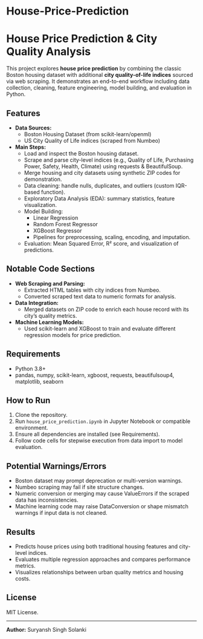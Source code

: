 # House-Price-Prediction
<!DOCTYPE html>
<html>
<head>
  <meta charset="UTF-8">
  <title>House Price Prediction & City Quality Analysis</title>
</head>
<body>
  <h1>House Price Prediction & City Quality Analysis</h1>

  <p>
    This project explores <strong>house price prediction</strong> by combining the classic Boston housing dataset with additional <strong>city quality-of-life indices</strong> sourced via web scraping. It demonstrates an end-to-end workflow including data collection, cleaning, feature engineering, model building, and evaluation in Python.
  </p>

  <h2>Features</h2>
  <ul>
    <li><strong>Data Sources:</strong>
      <ul>
        <li>Boston Housing Dataset (from scikit-learn/openml)</li>
        <li>US City Quality of Life indices (scraped from Numbeo)</li>
      </ul>
    </li>
    <li><strong>Main Steps:</strong>
      <ul>
        <li>Load and inspect the Boston housing dataset.</li>
        <li>Scrape and parse city-level indices (e.g., Quality of Life, Purchasing Power, Safety, Health, Climate) using requests &amp; BeautifulSoup.</li>
        <li>Merge housing and city datasets using synthetic ZIP codes for demonstration.</li>
        <li>Data cleaning: handle nulls, duplicates, and outliers (custom IQR-based function).</li>
        <li>Exploratory Data Analysis (EDA): summary statistics, feature visualization.</li>
        <li>Model Building:
          <ul>
            <li>Linear Regression</li>
            <li>Random Forest Regressor</li>
            <li>XGBoost Regressor</li>
            <li>Pipelines for preprocessing, scaling, encoding, and imputation.</li>
          </ul>
        </li>
        <li>Evaluation: Mean Squared Error, R² score, and visualization of predictions.</li>
      </ul>
    </li>
  </ul>

  <h2>Notable Code Sections</h2>
  <ul>
    <li><strong>Web Scraping and Parsing:</strong>
      <ul>
        <li>Extracted HTML tables with city indices from Numbeo.</li>
        <li>Converted scraped text data to numeric formats for analysis.</li>
      </ul>
    </li>
    <li><strong>Data Integration:</strong>
      <ul>
        <li>Merged datasets on ZIP code to enrich each house record with its city’s quality metrics.</li>
      </ul>
    </li>
    <li><strong>Machine Learning Models:</strong>
      <ul>
        <li>Used scikit-learn and XGBoost to train and evaluate different regression models for price prediction.</li>
      </ul>
    </li>
  </ul>

  <h2>Requirements</h2>
  <ul>
    <li>Python 3.8+</li>
    <li>pandas, numpy, scikit-learn, xgboost, requests, beautifulsoup4, matplotlib, seaborn</li>
  </ul>

  <h2>How to Run</h2>
  <ol>
    <li>Clone the repository.</li>
    <li>Run <code>house_price_prediction.ipynb</code> in Jupyter Notebook or compatible environment.</li>
    <li>Ensure all dependencies are installed (see Requirements).</li>
    <li>Follow code cells for stepwise execution from data import to model evaluation.</li>
  </ol>

  <h2>Potential Warnings/Errors</h2>
  <ul>
    <li>Boston dataset may prompt deprecation or multi-version warnings.</li>
    <li>Numbeo scraping may fail if site structure changes.</li>
    <li>Numeric conversion or merging may cause ValueErrors if the scraped data has inconsistencies.</li>
    <li>Machine learning code may raise DataConversion or shape mismatch warnings if input data is not cleaned.</li>
  </ul>

  <h2>Results</h2>
  <ul>
    <li>Predicts house prices using both traditional housing features and city-level indices.</li>
    <li>Evaluates multiple regression approaches and compares performance metrics.</li>
    <li>Visualizes relationships between urban quality metrics and housing costs.</li>
  </ul>

  <h2>License</h2>
  <p>MIT License.</p>

  <hr>
  <p><strong>Author:</strong> Suryansh Singh Solanki</p>
</body>
</html>
